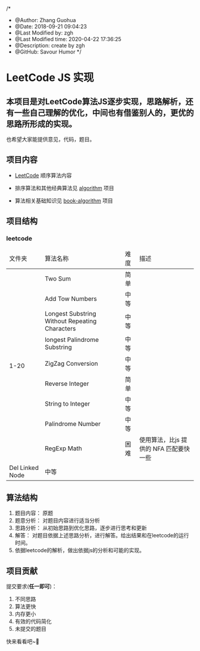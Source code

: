 /*
* @Author: Zhang Guohua
* @Date:   2018-09-21 09:04:23
* @Last Modified by:   zgh
* @Last Modified time: 2020-04-22 17:36:25
* @Description: create by zgh
* @GitHub: Savour Humor
*/
# LeetCode JS 实现
本项目是对LeetCode算法JS逐步实现，思路解析，还有一些自己理解的优化，中间也有借鉴别人的，更优的思路所形成的实现。
---
也希望大家能提供意见，代码，题目。

## 项目内容

* [LeetCode](https://github.com/ch-zgh-1993/leetcode-javascript) 顺序算法内容

* 排序算法和其他经典算法见 [algorithm](https://github.com/ch-zgh-1993/algorithm) 项目

* 算法相关基础知识见 [book-algorithm](https://github.com/ch-zgh-1993/book-algorithm) 项目

## 项目结构

### leetcode

<table>
  <thead>
    <tr>
      <td> 文件夹 </td>
      <td> 算法名称 </td>
      <td> 难度 </td>
      <td> 描述 </td>
    </tr>
  </thead>
  <tbody>
    <tr>
      <td rowspan="9"> 1-20 </td>
      <td> Two Sum </td>
      <td> 简单 </td>
      <td></td>
    </tr>
    <tr>
      <td> Add Tow Numbers </td>
      <td> 中等 </td>
      <td></td>
    </tr>
    <tr>
      <td> Longest Substring Without Repeating Characters </td>
      <td> 中等 </td>
      <td></td>
    </tr>
    <tr>
      <td> longest Palindrome Substring </td>
      <td> 中等 </td>
      <td></td>
    </tr>
    <tr>
      <td> ZigZag Conversion </td>
      <td> 中等 </td>
      <td></td>
    </tr>
    <tr>
      <td> Reverse Integer </td>
      <td> 简单 </td>
      <td></td>
    </tr>
    <tr>
      <td> String to Integer </td>
      <td> 中等 </td>
      <td></td>
    </tr>
    <tr>
      <td> Palindrome Number </td>
      <td> 中等 </td>
      <td></td>
    </tr>
    <tr>
      <td> RegExp Math </td>
      <td> 困难 </td>
      <td> 使用算法，比js 提供的 NFA 匹配要快一些 </td>
    </tr>
    <tr>
      <td> Del Linked Node </td>
      <td> 中等 </td>
      <td></td>
    </tr>
  </tbody>
</table>


## 算法结构 

1. 题目内容： 原题
2. 题意分析： 对题目内容进行适当分析
3. 思路分析： 从初始思路到优化思路，逐步进行思考和更新
4. 解答：     对题目依据上述思路分析，进行解答。给出结果和在leetcode的运行时间。
5. 依据leetcode的解析，做出依据js的分析和可能的实现。

## 项目贡献
提交要求(**任一即可**)：

1. 不同思路
2. 算法更快
3. 内存更小
4. 有效的代码简化
5. 未提交的题目

快来看看吧~:beer:

